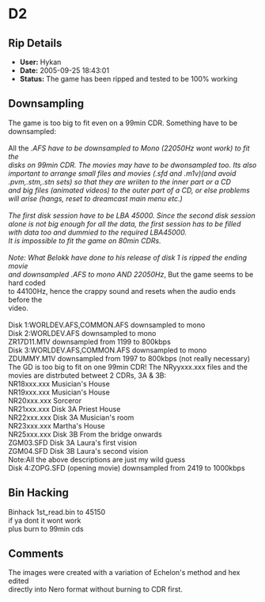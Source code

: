 # D2

## Rip Details

- **User:** Hykan
- **Date:** 2005-09-25 18:43:01
- **Status:** The game has been ripped and tested to be 100% working

## Downsampling

The game is too big to fit even on a 99min CDR. Something have to be<br />
downsampled:<br />
<br />
All the *.AFS have to be downsampled to Mono (22050Hz wont work) to fit the<br />
disks on 99min CDR. The movies may have to be dwonsampled too.  Its also<br />
important to arrange small files and movies (.sfd and .m1v)(and avoid<br />
.pvm,.stm,.stn sets) so  that they are wriiten to the inner part or a CD<br />
and big files (animated videos) to the outer part of a CD, or else problems<br />
will arise (hangs, reset to  dreamcast main menu etc.)<br />
<br />
The first disk session have to be LBA 45000. Since the  second disk session<br />
alone is not big enough for all the data, the first session  has to be filled<br />
with data too and dummied to the required LBA45000.<br />
It is impossible to fit the game on 80min CDRs.<br />
<br />
Note: What Belokk have done to his release of disk 1 is ripped the ending movie<br />
and downsampled *.AFS to mono AND 22050Hz**, But the game seems to be hard coded<br />
to 44100Hz, hence the crappy sound and resets when the audio ends before the<br />
video.<br />
<br />
Disk 1:WORLDEV.AFS,COMMON.AFS downsampled to mono<br />
Disk 2:WORLDEV.AFS downsampled to mono<br />
      ZR17D11.M1V downsampled from 1199 to 800kbps<br />
Disk 3:WORLDEV.AFS,COMMON.AFS downsampled to mono<br />
      ZDUMMY.M1V downsampled from 1997 to 800kbps (not really necessary)<br />
      The GD is too big to fit on one 99min CDR! The NRyyxxx.xxx files and the<br />
      movies are distrbuted betweet 2 CDRs, 3A & 3B:<br />
        NR18xxx.xxx           Musician's House<br />
        NR19xxx.xxx           Musician's House<br />
        NR20xxx.xxx           Sorceror<br />
        NR21xxx.xxx Disk 3A   Priest House<br />
        NR22xxx.xxx Disk 3A   Musician's room<br />
        NR23xxx.xxx           Martha's House<br />
        NR25xxx.xxx Disk 3B   From the bridge onwards<br />
        ZGM03.SFD   Disk 3A   Laura's first vision<br />
        ZGM04.SFD   Disk 3B   Laura's second vision<br />
          Note:All the above descriptions are just my wild guess<br />
Disk 4:ZOPG.SFD (opening movie) downsampled from 2419 to 1000kbps<br />


## Bin Hacking

Binhack 1st_read.bin to 45150<br />
if ya dont it wont work <br />
plus burn to 99min cds<br />


## Comments

The images were created with a variation of Echelon's method and hex edited<br />
directly into Nero format without burning to CDR first. 

